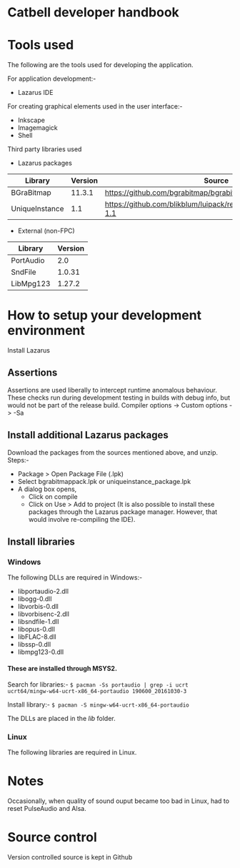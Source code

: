 Catbell developer handbook
==========================

# Tools used #

The following are the tools used for developing the application.

For application development:-
  *  Lazarus IDE
  
For creating graphical elements used in the user interface:-
  * Inkscape
  * Imagemagick
  * Shell

Third party libraries used
  * Lazarus packages
  
  | Library        | Version | Source                                                              |
  |----------------|---------|---------------------------------------------------------------------|
  | BGraBitmap     | 11.3.1  | https://github.com/bgrabitmap/bgrabitmap                            |
  | UniqueInstance | 1.1     | https://github.com/blikblum/luipack/releases/tag/uniqueinstance-1.1 |
  * External (non-FPC)
  
  | Library   | Version |
  |-----------|---------|
  | PortAudio | 2.0     |
  | SndFile   | 1.0.31  |
  | LibMpg123 | 1.27.2  |

# How to setup your development environment #

Install Lazarus

## Assertions ##

Assertions are used liberally to intercept runtime anomalous behaviour. These checks run during development testing in builds with debug info, but would not be part of the release build.
Compiler options -> Custom options -> -Sa

## Install additional Lazarus packages ##

Download the packages from the sources mentioned above, and unzip.
Steps:-
* Package > Open Package File (.lpk)
* Select bgrabitmappack.lpk or uniqueinstance_package.lpk
* A dialog box opens, 
  * Click on compile
  * Click on Use > Add to project 
(It is also possible to install these packages through the Lazarus package manager. However, that would involve re-compiling the IDE).

## Install libraries ##

### Windows ###

The following DLLs are required in Windows:-
* libportaudio-2.dll
* libogg-0.dll
* libvorbis-0.dll
* libvorbisenc-2.dll
* libsndfile-1.dll
* libopus-0.dll
* libFLAC-8.dll
* libssp-0.dll
* libmpg123-0.dll

#### These are installed through MSYS2. ####

Search for libraries:-
`$ pacman -Ss portaudio | grep -i ucrt
ucrt64/mingw-w64-ucrt-x86_64-portaudio 190600_20161030-3`

Install library:-
`$ pacman -S mingw-w64-ucrt-x86_64-portaudio`

The DLLs are placed in the *lib* folder.

### Linux ###

The following libraries are required in Linux.

# Notes #
Occasionally, when quality of sound ouput became too bad in Linux, had to reset PulseAudio and Alsa.

# Source control #

Version controlled source is kept in Github
